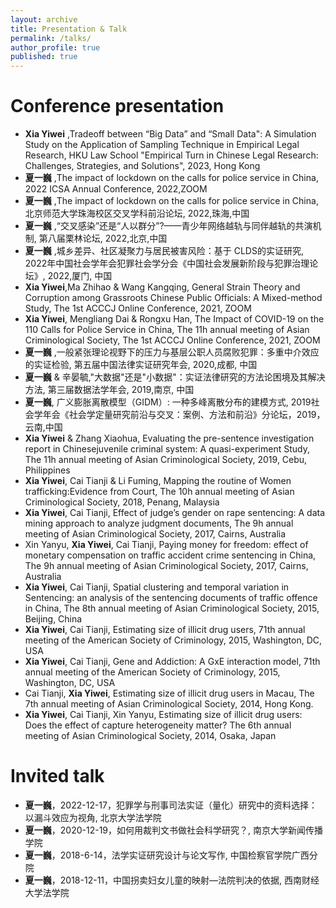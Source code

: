 ```yaml
---
layout: archive
title: Presentation & Talk
permalink: /talks/
author_profile: true
published: true
---
```


Conference presentation
======
* **Xia Yiwei** ,Tradeoff between “Big Data” and “Small Data": A Simulation Study on the Application of Sampling Technique in Empirical 
Legal Research, HKU Law School "Empirical Turn in Chinese Legal Research: Challenges, Strategies, and Solutions", 2023, Hong Kong
* **夏一巍** ,The impact of lockdown on the calls for police service in China, 2022 ICSA Annual Conference, 2022,ZOOM 
* **夏一巍** ,The impact of lockdown on the calls for police service in China, 北京师范大学珠海校区交叉学科前沿论坛, 2022,珠海,中国 
* **夏一巍** ,“交叉感染”还是“人以群分”?——青少年网络越轨与同伴越轨的共演机制, 第八届栗林论坛, 2022,北京,中国 
* **夏一巍** ,城乡差异、社区凝聚力与居民被害风险：基于 CLDS的实证研究, 2022年中国社会学年会犯罪社会学分会《中国社会发展新阶段与犯罪治理论坛》, 2022,厦门, 中国 
* **Xia Yiwei**,Ma Zhihao & Wang Kangqing, General Strain Theory and Corruption among Grassroots Chinese Public
Officials: A Mixed-method Study, The 1st ACCCJ Online Conference, 2021, ZOOM
* **Xia Yiwei**, Mengliang Dai & Rongxu Han, The Impact of COVID-19 on the 110 Calls for Police Service in China, The 11h annual meeting of Asian Criminological Society, The 1st ACCCJ Online Conference, 2021, ZOOM
* **夏一巍** ,一般紧张理论视野下的压力与基层公职人员腐败犯罪：多重中介效应的实证检验, 第五届中国法律实证研究年会, 2020,成都, 中国 
* **夏一巍** & 辛晏毓,"大数据"还是"小数据"：实证法律研究的方法论困境及其解决方法, 第三届数据法学年会, 2019,南京, 中国 
* **夏一巍**, 广义膨胀离散模型（GIDM）: 一种多峰离散分布的建模方式, 2019社会学年会《社会学定量研究前沿与交叉：案例、方法和前沿》分论坛，2019，云南,中国 
* **Xia Yiwei** & Zhang Xiaohua, Evaluating the pre-sentence investigation report in Chinesejuvenile criminal system: A quasi-experiment Study, The 11h annual meeting of Asian Criminological Society, 2019, Cebu, Philippines 
* **Xia Yiwei**, Cai Tianji & Li Fuming, Mapping the routine of Women trafficking:Evidence from Court, The 10h annual meeting of Asian Criminological Society, 2018, Penang, Malaysia
* **Xia Yiwei**, Cai Tianji, Effect of judge’s gender on rape sentencing: A data mining approach to analyze judgment documents, The 9h annual meeting of Asian Criminological Society, 2017, Cairns, Australia
* Xin Yanyu, **Xia Yiwei**, Cai Tianji, Paying money for freedom: effect of monetary compensation on traffic accident crime sentencing in China, The 9h annual meeting of Asian Criminological Society, 2017, Cairns, Australia
* **Xia Yiwei**, Cai Tianji, Spatial clustering and temporal variation in Sentencing: an analysis of the sentencing documents of traffic offence in China, The 8th annual meeting of Asian Criminological Society, 2015, Beijing, China
* **Xia Yiwei**, Cai Tianji, Estimating size of illicit drug users, 71th annual meeting of the American Society of Criminology, 2015, Washington, DC, USA 
* **Xia Yiwei**, Cai Tianji, Gene and Addiction: A GxE interaction model, 71th annual meeting of the American Society of Criminology, 2015, Washington, DC, USA
* Cai Tianji, **Xia Yiwei**, Estimating size of illicit drug users in Macau, The 7th annual meeting of Asian Criminological Society, 2014, Hong Kong.
* **Xia Yiwei**, Cai Tianji, Xin Yanyu, Estimating size of illicit drug users: Does the effect of capture heterogeneity matter? The 6th annual meeting of Asian Criminological Society, 2014, Osaka, Japan

Invited talk
======
* **夏一巍**，2022-12-17，犯罪学与刑事司法实证（量化）研究中的资料选择：以漏斗效应为视角, 北京大学法学院
* **夏一巍**，2020-12-19，如何用裁判文书做社会科学研究？, 南京大学新闻传播学院
* **夏一巍**，2018-6-14，法学实证研究设计与论文写作, 中国检察官学院广西分院
* **夏一巍**，2018-12-11，中国拐卖妇女儿童的映射—法院判决的依据, 西南财经大学法学院

